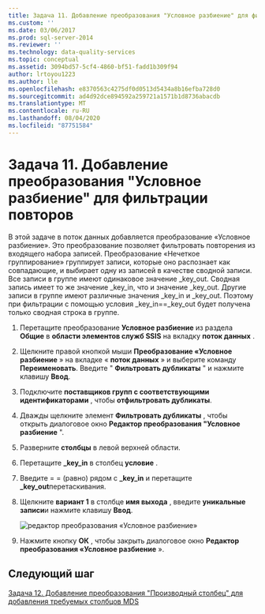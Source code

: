 ```yaml
---
title: Задача 11. Добавление преобразования "Условное разбиение" для фильтрации дубликатов | Документация Майкрософт
ms.custom: ''
ms.date: 03/06/2017
ms.prod: sql-server-2014
ms.reviewer: ''
ms.technology: data-quality-services
ms.topic: conceptual
ms.assetid: 3094bd57-5cf4-4860-bf51-fadd1b309f94
author: lrtoyou1223
ms.author: lle
ms.openlocfilehash: e8370563c4275df0d0513d5434a8b16efba728d0
ms.sourcegitcommit: ad4d92dce894592a259721a1571b1d8736abacdb
ms.translationtype: MT
ms.contentlocale: ru-RU
ms.lasthandoff: 08/04/2020
ms.locfileid: "87751584"
---
```

# <a name="task-11-adding-conditional-split-transform-to-filter-duplicates"></a>Задача 11. Добавление преобразования "Условное разбиение" для фильтрации повторов
  В этой задаче в поток данных добавляется преобразование «Условное разбиение». Это преобразование позволяет фильтровать повторения из входящего набора записей. Преобразование «Нечеткое группирование» группирует записи, которые оно распознает как совпадающие, и выбирает одну из записей в качестве сводной записи. Все записи в группе имеют одинаковое значение _key_out. Сводная запись имеет то же значение _key_in, что и значение _key_out. Другие записи в группе имеют различные значения _key_in и _key_out. Поэтому при фильтрации с помощью условия _key_in==_key_out будет получена только сводная строка в группе.  
  
1.  Перетащите преобразование **Условное разбиение** из раздела **Общие** в **области элементов служб SSIS** на вкладку **поток данных** .  
  
2.  Щелкните правой кнопкой мыши **Преобразование «Условное разбиение** » на вкладке « **поток данных** » и выберите команду **Переименовать**. Введите " **Фильтровать дубликаты** " и нажмите клавишу **Ввод**.  
  
3.  Подключите **поставщиков групп с соответствующими идентификаторами** , чтобы **отфильтровать дубликаты**.  
  
4.  Дважды щелкните элемент **Фильтровать дубликаты** , чтобы открыть диалоговое окно **Редактор преобразования "Условное разбиение** ".  
  
5.  Разверните **столбцы** в левой верхней области.  
  
6.  Перетащите **_key_in** в столбец **условие** .  
  
7.  Введите = = (равно) рядом с **_key_in** и перетащите **_key_out**перетаскивания.  
  
8.  Щелкните **вариант 1** в столбце **имя выхода** , введите **уникальные записи**и нажмите клавишу **Ввод**.  
  
     ![редактор преобразования «Условное разбиение»](../../2014/tutorials/media/et-addingconditionalsplittransformtofilterduplicates.jpg "редактор преобразования «Условное разбиение»")  
  
9. Нажмите кнопку **ОК** , чтобы закрыть диалоговое окно **Редактор преобразования «Условное разбиение** ».  
  
## <a name="next-step"></a>Следующий шаг  
 [Задача 12. Добавление преобразования "Производный столбец" для добавления требуемых столбцов MDS](../../2014/tutorials/task-12-adding-derived-column-transform-to-add-columns-required-by-mds.md)  
  
  
